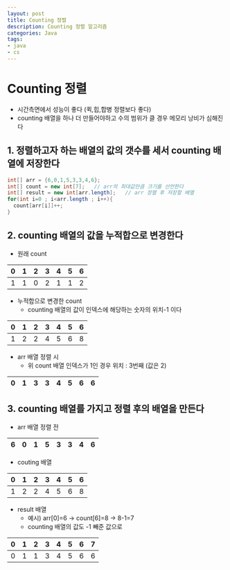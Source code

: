 ```yaml
---
layout: post
title: Counting 정렬
description: Counting 정렬 알고리즘 
categories: Java
tags: 
- java
- cs
---
```


# Counting 정렬
- 시간측면에서 성능이 좋다 (퀵,힙,합병 정렬보다 좋다)
- counting 배열을 하나 더 만들어야하고 수의 범위가 클 경우 메모리 낭비가 심해진다

## 1. 정렬하고자 하는 배열의 값의 갯수를 세서 counting 배열에 저장한다

```java
int[] arr = {6,0,1,5,3,3,4,6};
int[] count = new int[7];   // arr의 최대값만큼 크기를 선언한다
int[] result = new int[arr.length];   // arr 정렬 후 저장할 배열
for(int i=0 ; i<arr.length ; i++){
  count[arr[i]]++;
}
```

## 2. counting 배열의 값을 누적합으로 변경한다
- 원래 count

|0|1|2|3|4|5|6|
|-|-|-|-|-|-|-|
|1|1|0|2|1|1|2|

- 누적합으로 변경한 count
  - counting 배열의 값이 인덱스에 해당하는 숫자의 위치-1 이다

|0|1|2|3|4|5|6|
|-|-|-|-|-|-|-|
|1|2|2|4|5|6|8|

- arr 배열 정렬 시
  - 위 count 배열 인덱스가 1인 경우 위치 : 3번째 (값은 2)

|0|1|3|3|4|5|6|6|
|-|-|-|-|-|-|-|-|

## 3. counting 배열를 가지고 정렬 후의 배열을 만든다
- arr 배열 정렬 전

|6|0|1|5|3|3|4|6|
|-|-|-|-|-|-|-|-|

- couting 배열
  
|0|1|2|3|4|5|6|
|-|-|-|-|-|-|-|
|1|2|2|4|5|6|8|

- result 배열
  - 예시) arr[0]=6 -> count[6]=8 -> 8-1=7 
  - counting 배열의 값도 -1 빼준 값으로 

|0|1|2|3|4|5|6|7|
|-|-|-|-|-|-|-|-|
|0|1|1|3|4|5|6|6|

